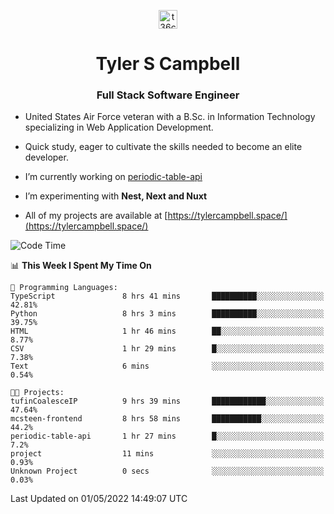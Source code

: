 <p align="center">
<a href="https://www.linkedin.com/in/t36campbell" target="blank"><img align="center" src="https://ik.imagekit.io/t36campbell/Portfolio/linkedin.png.original_m8bbGgPh6.png" alt="t36campbell" height="30" width="30" /></a>
</p>
<h1 align="center">Tyler S Campbell</h1>
<h3 align="center">Full Stack Software Engineer</h3>

* United States Air Force veteran with a B.Sc. in Information Technology specializing in Web Application Development. 

* Quick study, eager to cultivate the skills needed to become an elite developer.

* I’m currently working on [periodic-table-api](https://github.com/t36campbell/periodic-table-api)

* I’m experimenting with **Nest, Next and Nuxt**

* All of my projects are available at [https://tylercampbell.space/](https://tylercampbell.space/)

<!--START_SECTION:waka-->
![Code Time](http://img.shields.io/badge/Code%20Time-1%2C609%20hrs%2040%20mins-blue)

📊 **This Week I Spent My Time On** 

```text
💬 Programming Languages: 
TypeScript               8 hrs 41 mins       ██████████░░░░░░░░░░░░░░░   42.81% 
Python                   8 hrs 3 mins        ██████████░░░░░░░░░░░░░░░   39.75% 
HTML                     1 hr 46 mins        ██░░░░░░░░░░░░░░░░░░░░░░░   8.77% 
CSV                      1 hr 29 mins        █░░░░░░░░░░░░░░░░░░░░░░░░   7.38% 
Text                     6 mins              ░░░░░░░░░░░░░░░░░░░░░░░░░   0.54%

🐱‍💻 Projects: 
tufinCoalesceIP          9 hrs 39 mins       ████████████░░░░░░░░░░░░░   47.64% 
mcsteen-frontend         8 hrs 58 mins       ███████████░░░░░░░░░░░░░░   44.2% 
periodic-table-api       1 hr 27 mins        █░░░░░░░░░░░░░░░░░░░░░░░░   7.2% 
project                  11 mins             ░░░░░░░░░░░░░░░░░░░░░░░░░   0.93% 
Unknown Project          0 secs              ░░░░░░░░░░░░░░░░░░░░░░░░░   0.03%

```


 Last Updated on 01/05/2022 14:49:07 UTC
<!--END_SECTION:waka-->
